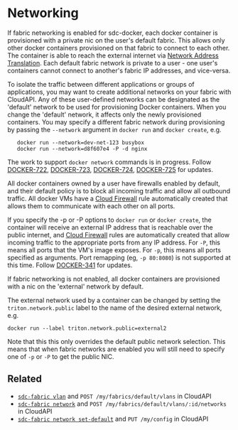 # Networking

If fabric networking is enabled for sdc-docker, each docker container is
provisioned with a private nic on the user's default fabric. This allows
only other docker containers provisioned on that fabric to connect to each
other. The container is able to reach the external internet via [Network
Address Translation](http://en.wikipedia.org/wiki/Network_address_translation).
Each default fabric network is private to a user - one user's containers cannot
connect to another's fabric IP addresses, and vice-versa.

To isolate the traffic between different applications or groups of applications,
you may want to create additional networks on your fabric with CloudAPI.
Any of these user-defined networks can be designated as the 'default' network
to be used for provisioning Docker containers. When you change the 'default'
network, it affects only the newly provisioned containers. You may specify
a different fabric network during provisioning by passing the `--network`
argument in `docker run` and `docker create`, e.g.

```
   docker run --network=dev-net-123 busybox
   docker run --network=d8f607e4 -P -d nginx
```

The work to support `docker network` commands is in progress. Follow
[DOCKER-722](http://smartos.org/bugview/DOCKER-722),
[DOCKER-723](http://smartos.org/bugview/DOCKER-723),
[DOCKER-724](http://smartos.org/bugview/DOCKER-724),
[DOCKER-725](http://smartos.org/bugview/DOCKER-725) for updates.

All docker containers owned by a user have firewalls enabled by default, and
their default policy is to block all incoming traffic and allow all outbound
traffic. All docker VMs have a
[Cloud Firewall](https://www.joyent.com/developers/firewall/) rule
automatically created that allows them to communicate with each other on all
ports.

If you specify the -p or -P options to `docker run` or `docker create`, the
container will receive an external IP address that is reachable over the public
internet, and [Cloud Firewall](https://www.joyent.com/developers/firewall/)
rules are automatically created that allow incoming traffic to the appropriate
ports from any IP address. For `-P`, this means all ports that the VM's image
exposes. For `-p`, this means all ports specified as arguments. Port remapping
(eg, `-p 80:8080`) is not supported at this time. Follow
[DOCKER-341](http://smartos.org/bugview/DOCKER-341) for updates.

If fabric networking is not enabled, all docker containers are provisioned with
a nic on the 'external' network by default.

The external network used by a container can be changed by setting the
`triton.network.public` label to the name of the desired external network, e.g.

```
docker run --label triton.network.public=external2
```

Note that this this only overrides the default public network selection. This
means that when fabric networks are enabled you will still need to specify one
of `-p` or `-P` to get the public NIC.


## Related

- [`sdc-fabric vlan`](https://apidocs.joyent.com/cloudapi/#CreateFabricVLAN) and `POST /my/fabrics/default/vlans` in CloudAPI
- [`sdc-fabric network`](https://apidocs.joyent.com/cloudapi/#CreateFabricNetwork) and `POST /my/fabrics/default/vlans/:id/networks` in CloudAPI
- [`sdc-fabric network set-default`](https://apidocs.joyent.com/cloudapi/#UpdateConfig) and `PUT /my/config` in CloudAPI
